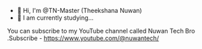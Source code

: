 - 👋 Hi, I'm @TN-Master (Theekshana Nuwan)
- 🌱 I am currently studying...

You can subscribe to my YouTube channel called Nuwan Tech Bro
.Subscribe - https://www.youtube.com/@nuwantech/
